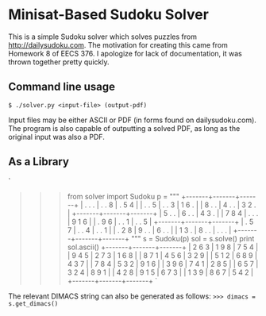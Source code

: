 Minisat-Based Sudoku Solver
===========================

This is a simple Sudoku solver which solves puzzles from http://dailysudoku.com.
The motivation for creating this came from Homework 8 of EECS 376.
I apologize for lack of documentation, it was thrown together pretty quickly.


Command line usage
-----
`$ ./solver.py <input-file> (output-pdf)`

Input files may be either ASCII or PDF (in forms found on dailysudoku.com).
The program is also capable of outputting a solved PDF, as long as the original input was also a PDF.

As a Library
------------
`
>>> from solver import Sudoku
>>> p = """
        +-------+-------+-------+
        | . . . | . . 8 | . 5 4 |
        | . . 5 | . . 3 | 1 6 . |
        | 8 . . | 4 . . | 3 2 . |
        +-------+-------+-------+
        | 5 . . | 6 . . | 4 3 . |
        | 7 8 4 | . . . | 9 1 6 |
        | . 9 6 | . . 1 | . . 5 |
        +-------+-------+-------+
        | . 5 7 | . . 4 | . . 1 |
        | . 2 8 | 9 . . | 6 . . |
        | 1 3 . | 8 . . | . . . |
        +-------+-------+-------+
        """
>>> s = Sudoku(p)
>>> sol = s.solve()
>>> print sol.ascii()
+-------+-------+-------+
| 2 6 3 | 1 9 8 | 7 5 4 |
| 9 4 5 | 2 7 3 | 1 6 8 |
| 8 7 1 | 4 5 6 | 3 2 9 |
| 5 1 2 | 6 8 9 | 4 3 7 |
| 7 8 4 | 5 3 2 | 9 1 6 |
| 3 9 6 | 7 4 1 | 2 8 5 |
| 6 5 7 | 3 2 4 | 8 9 1 |
| 4 2 8 | 9 1 5 | 6 7 3 |
| 1 3 9 | 8 6 7 | 5 4 2 |
+-------+-------+-------+
`

The relevant DIMACS string can also be generated as follows:
`>>> dimacs = s.get_dimacs()`
